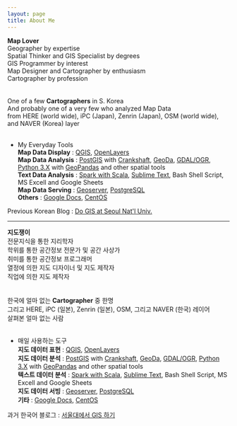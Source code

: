 ```yaml
---
layout: page
title: About Me
---
```


**Map Lover**<br/>
Geographer by expertise  
Spatial Thinker and GIS Specialist by degrees  
GIS Programmer by interest  
Map Designer and Cartographer by enthusiasm  
Cartographer by profession  
<br/>
<br/>
One of a few **Cartographers** in S. Korea <br/>
And probably one of a very few who analyzed Map Data <br/>
from HERE (world wide), iPC (Japan), Zenrin (Japan), OSM (world wide), and NAVER (Korea) layer
<br/>
<br/>
- My Everyday Tools <br/>
**Map Data Display** : [QGIS](https://qgis.org/en/site/), [OpenLayers](https://openlayers.org/)<br/>
**Map Data Analysis** : [PostGIS](https://postgis.net/) with [Crankshaft](https://github.com/CartoDB/crankshaft), [GeoDa](https://geodacenter.github.io/), [GDAL/OGR](https://gdal.org/index.html), [Python 3.X](https://www.python.org/) with [GeoPandas](http://geopandas.org/) and other spatial tools<br/>
**Text Data Analysis** : [Spark with Scala](https://spark.apache.org/docs/0.9.1/scala-programming-guide.html), [Sublime Text](https://www.sublimetext.com/), Bash Shell Script, MS Excell and Google Sheets<br/>
**Map Data Serving** : [Geoserver](http://geoserver.org/), [PostgreSQL](https://www.postgresql.org/)<br/>
**Others** : [Google Docs](https://www.google.com/docs/about/), [CentOS](https://www.centos.org/) <br/>

Previous Korean Blog : [Do GIS at Seoul Nat'l Univ.](https://snugis.tistory.com/)

--------------

**지도쟁이**<br/>
전문지식을 통한 지리학자  
학위를 통한 공간정보 전문가 및 공간 사상가  
취미를 통한 공간정보 프로그래머  
열정에 의한 지도 디자이너 및 지도 제작자  
직업에 의한 지도 제작자  
<br/>
<br/>
한국에 얼마 없는 **Cartographer** 중 한명 <br/>
그리고 HERE, iPC (일본), Zenrin (일본), OSM, 그리고 NAVER (한국) 레이어<br/>
살펴본 얼마 없는 사람
<br/>
<br/>
- 매일 사용하는 도구<br/>
**지도 데이터 표현** : [QGIS](https://qgis.org/en/site/), [OpenLayers](https://openlayers.org/)<br/>
**지도 데이터 분석** : [PostGIS](https://postgis.net/) with [Crankshaft](https://github.com/CartoDB/crankshaft), [GeoDa](https://geodacenter.github.io/), [GDAL/OGR](https://gdal.org/index.html), [Python 3.X](https://www.python.org/) with [GeoPandas](http://geopandas.org/) and other spatial tools<br/>
**텍스트 데이터 분석** : [Spark with Scala](https://spark.apache.org/docs/0.9.1/scala-programming-guide.html), [Sublime Text](https://www.sublimetext.com/), Bash Shell Script, MS Excell and Google Sheets<br/>
**지도 데이터 서빙** : [Geoserver](http://geoserver.org/), [PostgreSQL](https://www.postgresql.org/)<br/>
**기타** : [Google Docs](https://www.google.com/docs/about/), [CentOS](https://www.centos.org/) <br/>

과거 한국어 블로그 : [서울대에서 GIS 하기](https://snugis.tistory.com/)
